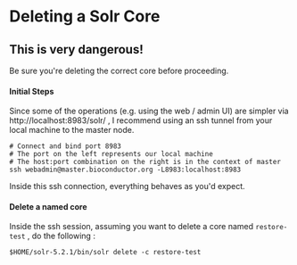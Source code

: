 # Deleting a Solr Core

## This is very dangerous!
Be sure you're deleting the correct core before proceeding.

#### Initial Steps
Since some of the operations (e.g. using the web / admin UI) are simpler via http://localhost:8983/solr/ , I recommend using an ssh tunnel from your local
machine to the master node.
```
# Connect and bind port 8983 
# The port on the left represents our local machine
# The host:port combination on the right is in the context of master
ssh webadmin@master.bioconductor.org -L8983:localhost:8983
```
Inside this ssh connection, everything behaves as you'd expect.  

#### Delete a named core
Inside the ssh session, assuming you want to delete a core named `restore-test` , do the following : 
```
$HOME/solr-5.2.1/bin/solr delete -c restore-test
```
